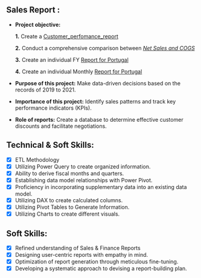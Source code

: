 ## Sales Report :


- **Project objective:** 

    **1.** Create a [Customer_perfomance_report](https://github.com/clubedavid/Excel-Sales-Analytics/blob/main/Sales_report_final.pdf) 

    **2.** Conduct a comprehensive comparison between _[Net Sales and COGS](https://github.com/clubedavid/Excel-Sales-Analytics/blob/main/P%26L%20Markets_graphs.pdf)_

    **3.** Create an individual FY [Report for Portugal](https://github.com/clubedavid/Excel-Sales-Analytics/blob/main/P%26L%20Portugal%20FY.pdf)

    **4.** Create an individual Monthly [Report for Portugal](https://github.com/clubedavid/Excel-Sales-Analytics/blob/main/P%26L%20Portugal%20Monthly.pdf)

- **Purpose of this project:** Make data-driven decisions based on the records of 2019 to 2021.

- **Importance of this project:** Identify sales patterns and track key performance indicators (KPIs).

- **Role of reports:** Create a database to determine effective customer discounts and facilitate negotiations.

## Technical & Soft Skills:
- [x]	ETL Methodology
- [x]	Utilizing Power Query to create organized information.
- [x]	Ability to derive fiscal months and quarters.
- [x]	Establishing data model relationships with Power Pivot.
- [x]	Proficiency in incorporating supplementary data into an existing data model.
- [x]	Utilizing DAX to create calculated columns.
- [x]	Utilizing Pivot Tables to Generate Information.
- [x] Utilizing Charts to create different visuals.	

## Soft Skills:
- [x]	Refined understanding of Sales & Finance Reports
- [x]	Designing user-centric reports with empathy in mind.
- [x]	Optimization of report generation through meticulous fine-tuning.
- [x]	Developing a systematic approach to devising a report-building plan.
